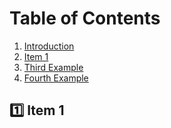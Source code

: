 
# Table of Contents
1. [Introduction](#example)
2. [Item 1](#item-1)
3. [Third Example](#third-example)
4. [Fourth Example](#fourth-examplehttpwwwfourthexamplecom)

## :one: Item 1 
